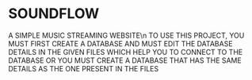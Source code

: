 # SOUNDFLOW
A SIMPLE MUSIC STREAMING WEBSITE\n
TO USE THIS PROJECT, YOU MUST FIRST CREATE A DATABASE AND MUST EDIT THE DATABASE DETAILS IN THE GIVEN FILES WHICH HELP YOU TO CONNECT TO THE DATABASE
OR YOU MUST CREATE A DATABASE THAT HAS THE SAME DETAILS AS THE ONE PRESENT IN THE FILES
